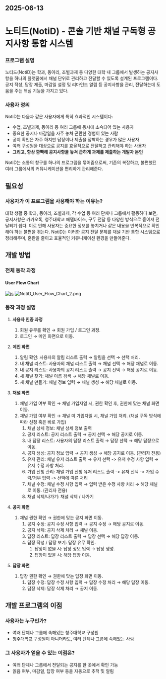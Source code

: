 ## 2025-06-13
# 노티드(NotiD) - 콘솔 기반 채널 구독형 공지사항 통합 시스템

### 프로그램 설명

노티드(NotiD)는 학과, 동아리, 조별과제 등 다양한 대학 내 그룹에서 발생하는 공지사항을 하나의 플랫폼에서 채널 단위로 관리하고 전달할 수 있도록 설계된 프로그램이다.
공지 작성, 답장 제출, 마감일 설정 및 리마인드 알림 등 공지사항을 관리, 전달하는데 도움을 주는 핵심 기능을 가지고 있다.

### 사용자 정의

NotiD는 다음과 같은 사용자에게 특히 효과적인 시스템이다:

- 수업, 조별과제, 동아리 등 여러 그룹에 동시에 소속되어 있는 사용자
- 중요한 공지나 마감일을 자주 놓쳐 곤란한 경험이 있는 사람
- 공지 확인은 자주 하지만 답장이나 제출을 깜빡하는 경우가 많은 사용자
- 여러 구성원을 대상으로 공지를 효율적으로 전달하고 관리해야 하는 사용자
- **그리고, 항상 깜빡해 공지사항을 놓쳐 급하게 과제를 제출하는 개발자 본인**

NotiD는 소통의 창구를 하나의 프로그램을 묶어줌으로써, 기존의 복잡하고, 불편했던 여러 그룹에서의 커뮤니케이션을 편리하게 관리해준다.

## 필요성

### 사용자가 이 프로그램을 사용해야 하는 이유는?

대학 생활 중 학과, 동아리, 조별과제, 각 수업 등 여러 단체나 그룹에서 활동하다 보면,
공지사항은 카카오톡, 청주대학교 에델바이스, 구두 전달 등 다양한 방식으로 흩어져 전달되기 쉽다.
이로 인해 사용자는 중요한 정보를 놓치거나 같은 내용을 반복적으로 확인해야 하는 불편을 겪는다.
NotiD는 이러한 공지 전달 문제를 채널 기반 통합 시스템으로 정리해주며, 혼란을 줄이고 효율적인 커뮤니케이션 환경을 만들어준다.

## 개발 방법

### 전체 동작 과정

#### User Flow Chart
[![js](https://img.shields.io/badge/Figma-F24E1E?style=for-the-badge&logo=figma&logoColor=white)](https://www.figma.com/board/HNC8X32xepwT4RJmPVn19B/NotiD?t=o8CPHNd0Z5IdXhTW-1)
![NotiD_User_Flow_Chart_2.png](attachments/NotiD_User_Flow_Chart_2.png)
### 동작 과정 설명

1. **사용자 인증 과정**
    1. 회원 유무를 확인 → 회원 가입 / 로그인 과정.
    2. 로그인 → 메인 화면으로 이동.
2. **메인 화면**
    1. 알림 확인: 사용자의 알림 리스트 출력 → 알림을 선택 → 선택 처리.
    2. 내 채널 리스트: 사용자의 채널 리스트 출력 → 채널 선택 → 해당 채널로 이동.
    3. 내 공지 리스트: 사용자의 공지 리스트 출력 → 공지 선택 → 해당 공지로 이동.
    4. 새 채널 찾기: 채널 이름 검색 → 해당 채널로 이동.
    5. 새 채널 만들기: 채널 정보 입력 → 채널 생성 → 해당 채널로 이동.
3. **채널 화면**
    1. 채널 가입 여부 확인 → 채널 가입자일 시, 권한 확인 후, 권한에 맞는 채널 화면 이동.
    2. 채널 가입 여부 확인 → 채널 미 가입자일 시, 채널 가입 처리. (채널 구독 방식에 따라 신청 혹은 바로 가입)
        1. 채널 상세 정보: 채널 상세 정보 출력
        2. 공지 리스트: 공지 리스트 출력 → 공지 선택 → 해당 공지로 이동.
        3. 내 답장 리스트: 사용자의 답장 리스트 출력 → 답장 선택 → 해당 답장으로 이동.
        4. 공지 생성: 공지 정보 입력 → 공지 생성 → 해당 공지로 이동. (관리자 전용)
        5. 유저 관리: 채널 유저 리스트 출력 → 유저 선택 -> 유저 수정 사항 입력 → 유저 수정 사항 처리.
        6. 가입 신청 관리: 채널 가입 신청 유저 리스트 출력 -> 유저 선택 -> 가입 수락/거부 입력 -> 선택에 따른 처리
        7. 채널 수정: 채널 수정 사항 입력 → 입력 받은 수정 사항 처리 → 해당 채널로 이동. (관리자 전용)
        8. 채널 삭제/나가기: 채널 삭제 / 나가기
        
4. **공지 화면**
    1. 채널 권한 확인 → 권한에 맞는 공지 화면 이동.
        1. 공지 수정: 공지 수정 사항 입력 → 공지 수정 → 해당 공지로 이동.
        2. 공지 삭제: 공지 삭제 처리 → 채널 이동.
        3. 답장 리스트: 답장 리스트 출력 → 답장 선택 → 해당 답장 이동.
        4.  답장 작성 / 답장 보기: 답장 유무 확인.
            1. 답장이 없을 시: 답장 정보 입력 → 답장 생성.
            2. 답장이 있을 시: 해당 답장 이동.
5. **답장 화면**
    1. 답장 권한 확인 → 권한에 맞는 답장 화면 이동.
        1. 답장 수정: 답장 수정 사항 입력 → 답장 수정 처리 → 해당 답장 이동.
        2. 답장 삭제: 답장 삭제 처리 → 공지 이동.

## 개발 프로그램의 이점

### 사용자는 누구인가?

- 여러 단체나 그룹에 속해있는 청주대학교 구성원
- 청주대학교 구성원이 아니더라도, 여러 단체나 그룹에 속해있는 사람

### 그 사용자가 얻을 수 있는 이점은?

- 여러 단체나 그룹에서 전달되는 공지를 한 곳에서 확인 가능
- 읽음 여부, 마감일, 답장 여부 등을 자동으로 추적 및 알림
